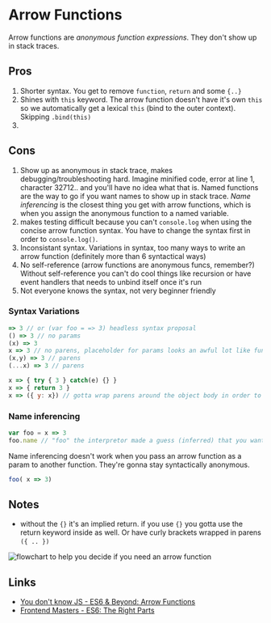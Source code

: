 # Arrow Functions

Arrow functions are _anonymous function expressions_. They don't show up in stack traces.

## Pros
1. Shorter syntax. You get to remove `function`, `return` and some `{..}`
2. Shines with `this` keyword. The arrow function doesn't have it's own `this` so we automatically get a lexical `this` (bind to the outer context).  Skipping `.bind(this)`
3. 

## Cons
1. Show up as anonymous in stack trace, makes debugging/troubleshooting hard. Imagine minified code, error at line 1, character 32712.. and you'll have no idea what that is. Named functions are the way to go if you want names to show up in stack trace. _Name inferencing_ is the closest thing you get with arrow functions, which is when you assign the anonymous function to a named variable.
2. makes testing difficult because you can't `console.log` when using the concise arrow function syntax. You have to change the syntax first in order to `console.log()`.
3. Inconsistant syntax. Variations in syntax, too many ways to write an arrow function (definitely more than 6 syntactical ways)
4. No self-reference (arrow functions are anonymous funcs, remember?) Without self-reference you can't do cool things like recursion or have event handlers that needs to unbind itself once it's run
5. Not everyone knows the syntax, not very beginner friendly

### Syntax Variations

```javascript
=> 3 // or (var foo = => 3) headless syntax proposal
() => 3 // no params
(x) => 3
x => 3 // no parens, placeholder for params looks an awful lot like funcion invocation
(x,y) => 3 // parens
(...x) => 3 // parens

x => { try { 3 } catch(e) {} }
x => { return 3 }
x => ({ y: x}) // gotta wrap parens around the object body in order to return an object
```

### Name inferencing 

```javascript
var foo = x => 3
foo.name // "foo" the interpretor made a guess (inferred) that you want to reference the function with the name foo, based upon where the function expression got saved.
```

Name inferencing doesn't work when you pass an arrow function as a param to another function. They're gonna stay syntactically anonymous.

```javascript
foo( x => 3)
```

Notes
---
- without the `{}` it's an implied return. if you use `{}` you gotta use the return keyword inside as well. Or have curly brackets wrapped in parens `({ .. })`

![flowchart to help you decide if you need an arrow function](https://raw.githubusercontent.com/getify/You-Dont-Know-JS/master/es6%20%26%20beyond/fig1.png)

Links
---
- [You don't know JS - ES6 & Beyond: Arrow Functions](https://github.com/getify/You-Dont-Know-JS/blob/master/es6%20%26%20beyond/ch2.md#arrow-functions)
- [Frontend Masters - ES6: The Right Parts](https://frontendmasters.com/courses/es6-right-parts/#v=qc7w3t7dcw)